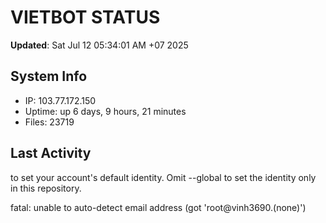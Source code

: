 # VIETBOT STATUS
**Updated**: Sat Jul 12 05:34:01 AM +07 2025

## System Info
- IP: 103.77.172.150
- Uptime: up 6 days, 9 hours, 21 minutes
- Files: 23719

## Last Activity

to set your account's default identity.
Omit --global to set the identity only in this repository.

fatal: unable to auto-detect email address (got 'root@vinh3690.(none)')

